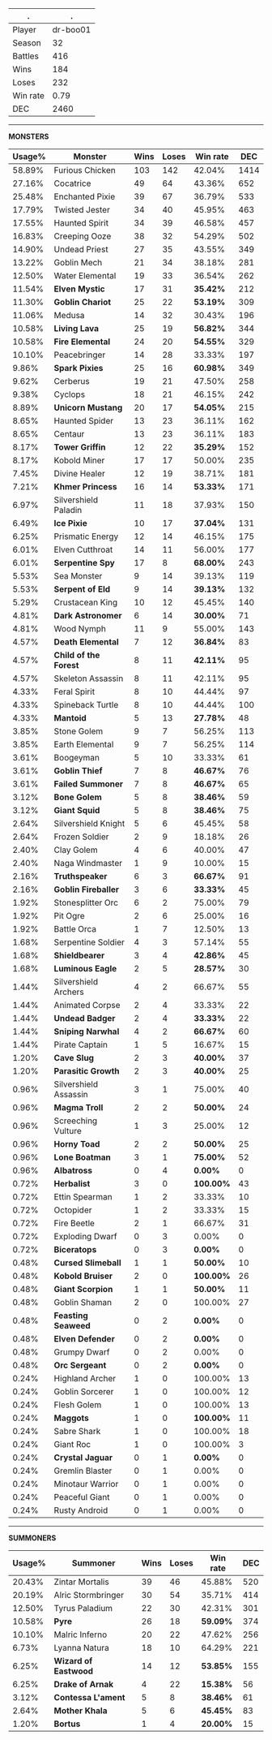 .|.
|-|-
Player|dr-boo01
Season|32
Battles|416
Wins|184
Loses|232
Win rate|0.79
DEC|2460

---
**MONSTERS**

Usage%|Monster|Wins|Loses|Win rate|DEC|
-|-|-|-|-|-|
58.89%|Furious Chicken|103|142|42.04%|1414|
27.16%|Cocatrice|49|64|43.36%|652|
25.48%|Enchanted Pixie|39|67|36.79%|533|
17.79%|Twisted Jester|34|40|45.95%|463|
17.55%|Haunted Spirit|34|39|46.58%|457|
16.83%|Creeping Ooze|38|32|54.29%|502|
14.90%|Undead Priest|27|35|43.55%|349|
13.22%|Goblin Mech|21|34|38.18%|281|
12.50%|Water Elemental|19|33|36.54%|262|
11.54%|**Elven Mystic**|17|31|**35.42%**|212|
11.30%|**Goblin Chariot**|25|22|**53.19%**|309|
11.06%|Medusa|14|32|30.43%|196|
10.58%|**Living Lava**|25|19|**56.82%**|344|
10.58%|**Fire Elemental**|24|20|**54.55%**|329|
10.10%|Peacebringer|14|28|33.33%|197|
9.86%|**Spark Pixies**|25|16|**60.98%**|349|
9.62%|Cerberus|19|21|47.50%|258|
9.38%|Cyclops|18|21|46.15%|242|
8.89%|**Unicorn Mustang**|20|17|**54.05%**|215|
8.65%|Haunted Spider|13|23|36.11%|162|
8.65%|Centaur|13|23|36.11%|183|
8.17%|**Tower Griffin**|12|22|**35.29%**|152|
8.17%|Kobold Miner|17|17|50.00%|235|
7.45%|Divine Healer|12|19|38.71%|181|
7.21%|**Khmer Princess**|16|14|**53.33%**|171|
6.97%|Silvershield Paladin|11|18|37.93%|150|
6.49%|**Ice Pixie**|10|17|**37.04%**|131|
6.25%|Prismatic Energy|12|14|46.15%|175|
6.01%|Elven Cutthroat|14|11|56.00%|177|
6.01%|**Serpentine Spy**|17|8|**68.00%**|243|
5.53%|Sea Monster|9|14|39.13%|119|
5.53%|**Serpent of Eld**|9|14|**39.13%**|132|
5.29%|Crustacean King|10|12|45.45%|140|
4.81%|**Dark Astronomer**|6|14|**30.00%**|71|
4.81%|Wood Nymph|11|9|55.00%|143|
4.57%|**Death Elemental**|7|12|**36.84%**|83|
4.57%|**Child of the Forest**|8|11|**42.11%**|95|
4.57%|Skeleton Assassin|8|11|42.11%|95|
4.33%|Feral Spirit|8|10|44.44%|97|
4.33%|Spineback Turtle|8|10|44.44%|100|
4.33%|**Mantoid**|5|13|**27.78%**|48|
3.85%|Stone Golem|9|7|56.25%|113|
3.85%|Earth Elemental|9|7|56.25%|114|
3.61%|Boogeyman|5|10|33.33%|61|
3.61%|**Goblin Thief**|7|8|**46.67%**|76|
3.61%|**Failed Summoner**|7|8|**46.67%**|65|
3.12%|**Bone Golem**|5|8|**38.46%**|59|
3.12%|**Giant Squid**|5|8|**38.46%**|75|
2.64%|Silvershield Knight|5|6|45.45%|58|
2.64%|Frozen Soldier|2|9|18.18%|26|
2.40%|Clay Golem|4|6|40.00%|47|
2.40%|Naga Windmaster|1|9|10.00%|15|
2.16%|**Truthspeaker**|6|3|**66.67%**|91|
2.16%|**Goblin Fireballer**|3|6|**33.33%**|45|
1.92%|Stonesplitter Orc|6|2|75.00%|79|
1.92%|Pit Ogre|2|6|25.00%|16|
1.92%|Battle Orca|1|7|12.50%|13|
1.68%|Serpentine Soldier|4|3|57.14%|55|
1.68%|**Shieldbearer**|3|4|**42.86%**|45|
1.68%|**Luminous Eagle**|2|5|**28.57%**|30|
1.44%|Silvershield Archers|4|2|66.67%|55|
1.44%|Animated Corpse|2|4|33.33%|22|
1.44%|**Undead Badger**|2|4|**33.33%**|22|
1.44%|**Sniping Narwhal**|4|2|**66.67%**|60|
1.44%|Pirate Captain|1|5|16.67%|15|
1.20%|**Cave Slug**|2|3|**40.00%**|37|
1.20%|**Parasitic Growth**|2|3|**40.00%**|25|
0.96%|Silvershield Assassin|3|1|75.00%|40|
0.96%|**Magma Troll**|2|2|**50.00%**|24|
0.96%|Screeching Vulture|1|3|25.00%|12|
0.96%|**Horny Toad**|2|2|**50.00%**|25|
0.96%|**Lone Boatman**|3|1|**75.00%**|52|
0.96%|**Albatross**|0|4|**0.00%**|0|
0.72%|**Herbalist**|3|0|**100.00%**|43|
0.72%|Ettin Spearman|1|2|33.33%|10|
0.72%|Octopider|1|2|33.33%|15|
0.72%|Fire Beetle|2|1|66.67%|31|
0.72%|Exploding Dwarf|0|3|0.00%|0|
0.72%|**Biceratops**|0|3|**0.00%**|0|
0.48%|**Cursed Slimeball**|1|1|**50.00%**|10|
0.48%|**Kobold Bruiser**|2|0|**100.00%**|26|
0.48%|**Giant Scorpion**|1|1|**50.00%**|11|
0.48%|Goblin Shaman|2|0|100.00%|27|
0.48%|**Feasting Seaweed**|0|2|**0.00%**|0|
0.48%|**Elven Defender**|0|2|**0.00%**|0|
0.48%|Grumpy Dwarf|0|2|0.00%|0|
0.48%|**Orc Sergeant**|0|2|**0.00%**|0|
0.24%|Highland Archer|1|0|100.00%|13|
0.24%|Goblin Sorcerer|1|0|100.00%|12|
0.24%|Flesh Golem|1|0|100.00%|13|
0.24%|**Maggots**|1|0|**100.00%**|11|
0.24%|Sabre Shark|1|0|100.00%|18|
0.24%|Giant Roc|1|0|100.00%|3|
0.24%|**Crystal Jaguar**|0|1|**0.00%**|0|
0.24%|Gremlin Blaster|0|1|0.00%|0|
0.24%|Minotaur Warrior|0|1|0.00%|0|
0.24%|Peaceful Giant|0|1|0.00%|0|
0.24%|Rusty Android|0|1|0.00%|0|

---
**SUMMONERS**

Usage%|Summoner|Wins|Loses|Win rate|DEC|
-|-|-|-|-|-|
20.43%|Zintar Mortalis|39|46|45.88%|520|
20.19%|Alric Stormbringer|30|54|35.71%|414|
12.50%|Tyrus Paladium|22|30|42.31%|301|
10.58%|**Pyre**|26|18|**59.09%**|374|
10.10%|Malric Inferno|20|22|47.62%|256|
6.73%|Lyanna Natura|18|10|64.29%|221|
6.25%|**Wizard of Eastwood**|14|12|**53.85%**|155|
6.25%|**Drake of Arnak**|4|22|**15.38%**|56|
3.12%|**Contessa L'ament**|5|8|**38.46%**|61|
2.64%|**Mother Khala**|5|6|**45.45%**|83|
1.20%|**Bortus**|1|4|**20.00%**|15|
